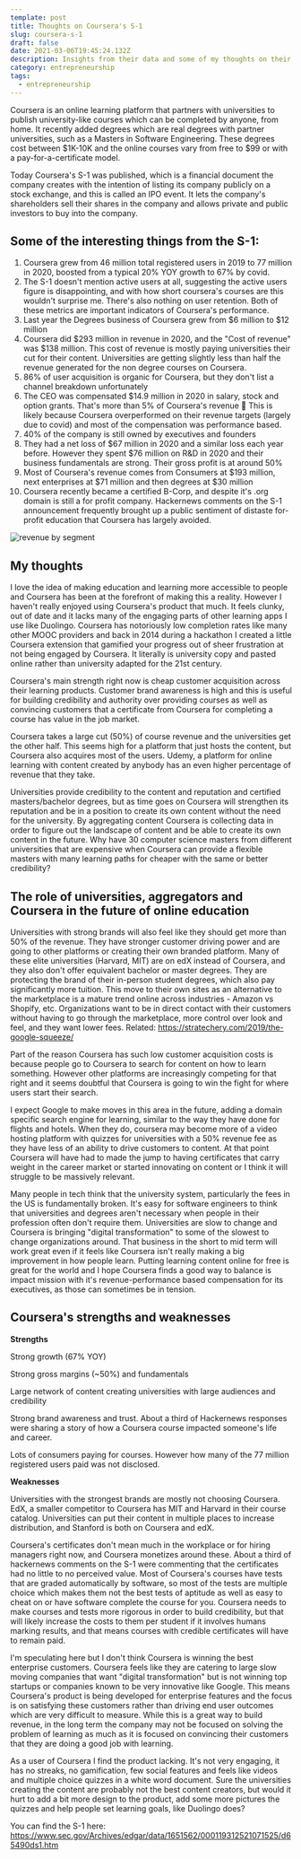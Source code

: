 ```yaml
---
template: post
title: Thoughts on Coursera's S-1
slug: coursera-s-1
draft: false
date: 2021-03-06T19:45:24.132Z
description: Insights from their data and some of my thoughts on their market.
category: entrepreneurship
tags:
  - entrepreneurship
---
```

Coursera is an online learning platform that partners with universities to publish university-like courses which can be completed by anyone, from home. It recently added degrees which are real degrees with partner universities, such as a Masters in Software Engineering. These degrees cost between \$1K-10K and the online courses vary from free to \$99 or with a pay-for-a-certificate model.

Today Coursera's S-1 was published, which is a financial document the company creates with the intention of listing its company publicly on a stock exchange, and this is called an IPO event. It lets the company's shareholders sell their shares in the company and allows private and public investors to buy into the company.

## Some of the interesting things from the S-1:

1. Coursera grew from 46 million total registered users in 2019 to 77 million in 2020, boosted from a typical 20% YOY growth to 67% by covid. 
2. The S-1 doesn't mention active users at all, suggesting the active users figure is disappointing, and with how short coursera's courses are this wouldn't surprise me. There's also nothing on user retention. Both of these metrics are important indicators of Coursera's performance.
3. Last year the Degrees business of Coursera grew from $6 million to $12 million
4. Coursera did $293 million in revenue in 2020, and the "Cost of revenue" was $138 million. This cost of revenue is mostly paying universities their cut for their content. Universities are getting slightly less than half the revenue generated for the non degree courses on Coursera.
5. 86% of user acquisition is organic for Coursera, but they don't list a channel breakdown unfortunately
6. The CEO was compensated $14.9 million in 2020 in salary, stock and option grants. That's more than 5% of Coursera's revenue 🤯 This is likely because Coursera overperformed on their revenue targets (largely due to covid) and most of the compensation was performance based.
7. 40% of the company is still owned by executives and founders
8. They had a net loss of $67 million in 2020 and a similar loss each year before. However they spent $76 million on R&D in 2020 and their business fundamentals are strong. Their gross profit is at around 50% 
9. Most of Coursera's revenue comes from Consumers at $193 million, next enterprises at $71 million and then degrees at $30 million
10. Coursera recently became a certified B-Corp, and despite it's .org domain is still a for profit company. Hackernews comments on the S-1 announcement frequently brought up a public sentiment of distaste for-profit education that Coursera has largely avoided.

![revenue by segment](/media/g65490g45h10.jpg "Coursera revenue by segment over time")

## My thoughts

I love the idea of making education and learning more accessible to people and Coursera has been at the forefront of making this a reality. However I haven't really enjoyed using Coursera's product that much. It feels clunky, out of date and it lacks many of the engaging parts of other learning apps I use like Duolingo. Coursera has notoriously low completion rates like many other MOOC providers and back in 2014 during a hackathon I created a little Coursera extension that gamified your progress out of sheer frustration at not being engaged by Coursera. It literally is university copy and pasted online rather than university adapted for the 21st century.

Coursera's main strength right now is cheap customer acquisition across their learning products. Customer brand awareness is high and this is useful for building credibility and authority over providing courses as well as convincing customers that a certificate from Coursera for completing a course has value in the job market. 

Coursera takes a large cut (50%) of course revenue and the universities get the other half. This seems high for a platform that just hosts the content, but Coursera also acquires most of the users. Udemy, a platform for online learning with content created by anybody has an even higher percentage of revenue that they take.

Universities provide credibility to the content and reputation and certified masters/bachelor degrees, but as time goes on Coursera will strengthen its reputation and be in a position to create its own content without the need for the university. By aggregating content Coursera is collecting data in order to figure out the landscape of content and be able to create its own content in the future. Why have 30 computer science masters from different universities that are expensive when Coursera can provide a flexible masters with many learning paths for cheaper with the same or better credibility? 

## The role of universities, aggregators and Coursera in the future of online education

Universities with strong brands will also feel like they should get more than 50% of the revenue. They have stronger customer driving power and are going to other platforms or creating their own branded platform. Many of these elite universities (Harvard, MIT) are on edX instead of Coursera, and they also don't offer equivalent bachelor or master degrees. They are protecting the brand of their in-person student degrees, which also pay  significantly more tuition. This move to their own sites as an alternative to the marketplace is a mature trend online across industries - Amazon vs Shopify, etc. Organizations want to be in direct contact with their customers without having to go through the marketplace, more control over look and feel, and they want lower fees. Related: https://stratechery.com/2019/the-google-squeeze/

Part of the reason Coursera has such low customer acquisition costs is because people go to Coursera to search for content on how to learn something. However other platforms are increasingly competing for that right and it seems doubtful that Coursera is going to win the fight for where users start their search. 

I expect Google to make moves in this area in the future, adding a domain specific search engine for learning, similar to the way they have done for flights and hotels.  When they do, coursera may become more of a video hosting platform with quizzes for universities with a 50% revenue fee as they have less of an ability to drive customers to content. At that point Coursera will have had to made the jump to having certificates that carry weight in the career market or started innovating on content or I think it will struggle to be massively relevant. 

Many people in tech think that the university system, particularly the fees in the US is fundamentally broken. It's easy for software engineers to think that universities and degrees aren't necessary when people in their profession often don't require them. Universities are slow to change and Coursera is bringing "digital transformation" to some of the slowest to change organizations around. That business in the short to mid term will work great even if it feels like Coursera isn't really making a big improvement in how people learn. Putting learning content online for free is great for the world and I hope Coursera finds a good way to balance is impact mission with it's revenue-performance based compensation for its executives, as those can sometimes be in tension.

## Coursera's strengths and weaknesses

**Strengths**

Strong growth (67% YOY)

Strong gross margins (~50%) and fundamentals

Large network of content creating universities with large audiences and credibility

Strong brand awareness and trust. About a third of Hackernews responses were sharing a story of how a Coursera course impacted someone's life and career.

Lots of consumers paying for courses. However how many of the 77 million registered users paid was not disclosed.

**Weaknesses**

Universities with the strongest brands are mostly not choosing Coursera. EdX, a smaller competitor to Coursera has MIT and Harvard in their course catalog. Universities can put their content in multiple places to increase distribution, and Stanford is both on Coursera and edX.

Coursera's certificates don't mean much in the workplace or for hiring managers right now, and Coursera monetizes around these. About a third of hackernews comments on the S-1 were commenting that the certificates had no little to no perceived value. Most of Coursera's courses have tests that are graded automatically by software, so most of the tests are multiple choice which makes them not the best tests of aptitude as well as easy to cheat on or have software complete the course for you. Coursera needs to make courses and tests more rigorous in order to build credibility, but that will likely increase the costs to them per student if it involves humans marking results, and that means courses with credible certificates will have to remain paid. 

I'm speculating here but I don't think Coursera is winning the best enterprise customers. Coursera feels like they are catering to large slow moving companies that want "digital transformation" but is not winning top startups or companies known to be very innovative like Google. This means Coursera's product is being developed for enterprise features and the focus is on satisfying these customers rather than driving end user outcomes which are very difficult to measure. While this is a great way to build revenue, in the long term the company may not be focused on solving the problem of learning as much as it is focused on convincing their customers that they are doing a good job with learning.

As a user of Coursera I find the product lacking. It's not very engaging, it has no streaks, no gamification, few social features and feels like videos and multiple choice quizzes in a white word document. Sure the universities creating the content are probably not the best content creators, but would it hurt to add a bit more design to the product, add some more pictures the quizzes and help people set learning goals, like Duolingo does?

You can find the S-1 here: <https://www.sec.gov/Archives/edgar/data/1651562/000119312521071525/d65490ds1.htm>

